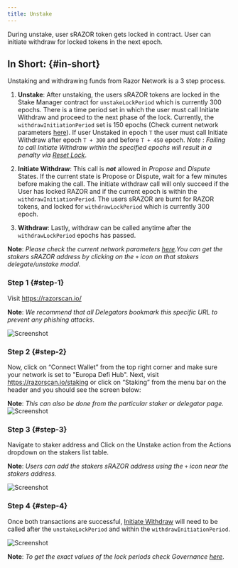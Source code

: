 ```yaml
---
title: Unstake
---
```


During unstake, user sRAZOR token gets locked in contract. User can initiate withdraw for locked tokens in the next epoch.

## In Short: {#in-short}

Unstaking and withdrawing funds from Razor Network is a 3 step process.

1.  **Unstake**:
    After unstaking, the users sRAZOR tokens are locked in the Stake Manager contract for `unstakeLockPeriod` which is currently 300 epochs. There is a time period set in which the user must call Initiate Withdraw and proceed to the next phase of the lock. Currently, the `withdrawInitiationPeriod` set is 150 epochs (Check current network parameters [here](https://razorscan.io/governance/values)). If user Unstaked in epoch `T` the user must call Initiate Withdraw after epoch `T + 300` and before `T + 450` epoch.
    _Note_ : _Failing to call Initiate Withdraw within the specified epochs will result in a penalty via <ins>Reset Lock</ins>_.

2.  **Initiate Withdraw**:
    This call is _**not**_ allowed in _Propose_ and _Dispute_ States. If the current state is Propose or Dispute, wait for a few minutes before making the call. The initiate withdraw call will only succeed if the User has locked RAZOR and if the current epoch is within the `withdrawInitiationPeriod`. The users sRAZOR are burnt for RAZOR tokens, and locked for `withdrawLockPeriod` which is currently 300 epoch.
3.  **Withdraw**:
    Lastly, withdraw can be called anytime after the `withdrawLockPeriod` epochs has passed.

**Note**: _Please check the current network parameters [here](https://razorscan.io/governance/values).You can get the stakers sRAZOR address by clicking on the `+` icon on that stakers delegate/unstake modal._

### Step 1 {#step-1}

Visit <https://razorscan.io/>

**Note**: _We recommend that all Delegators bookmark this specific URL to prevent any phishing attacks_.

![Screenshot](/img/unstake/unstake_step1.png)

### Step 2 {#step-2}

Now, click on “Connect Wallet” from the top right corner and make sure your network is set to "Europa Defi Hub". Next, visit https://razorscan.io/staking or click on “Staking” from the menu bar on the header and you should see the screen below:

**Note**: _This can also be done from the particular staker or delegator page._
![Screenshot](/img/unstake/unstake_step2.png)

<!-- ### Step 3 {#step-3}

Navigate to your address by clicking on it on the top right corner of the screen. Click on the `Unstake` action from the Actions dropdown on the Delegated Table.
_Note: This can also be done on [https://razorscan.io/staking](https://razorscan.io/staking) or the particular stakers page._

![Screenshot](/img/9.png) -->

### Step 3 {#step-3}

Navigate to staker address and Click on the Unstake action from the Actions dropdown on the stakers list table.

**Note**: _Users can add the stakers sRAZOR address using the `+` icon near the stakers address._

![Screenshot](/img/unstake/unstake_step3.png)

### Step 4 {#step-4}

Once both transactions are successful, [Initiate Withdraw](/docs/initiate-withdraw) will need to be called after the `unstakeLockPeriod` and within the `withdrawInitiationPeriod`.

![Screenshot](/img/unstake/unstake_step4.png)

**Note**: _To get the exact values of the lock periods check Governance [here](https://razorscan.io/governance/values)_.
